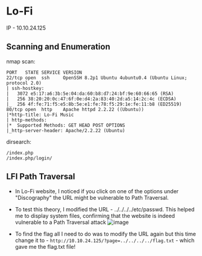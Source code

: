 # Lo-Fi

IP - 10.10.24.125

## Scanning and Enumeration
nmap scan:
```
PORT   STATE SERVICE VERSION
22/tcp open  ssh     OpenSSH 8.2p1 Ubuntu 4ubuntu0.4 (Ubuntu Linux; protocol 2.0)
| ssh-hostkey:
|   3072 e5:17:a6:3b:5e:04:da:60:b8:d7:24:bf:9e:60:66:65 (RSA)
|   256 38:20:20:0c:47:6f:0e:d4:2a:83:40:2d:a5:14:2c:4c (ECDSA)
|_  256 4f:fe:71:f5:e5:8b:5e:e1:fe:78:f5:29:1e:fe:11:b8 (ED25519)
80/tcp open  http    Apache httpd 2.2.22 ((Ubuntu))
|*http-title: Lo-Fi Music
| http-methods:
|*  Supported Methods: GET HEAD POST OPTIONS
|_http-server-header: Apache/2.2.22 (Ubuntu)
```

dirsearch:
```
/index.php
/index.php/login/
```

## LFI Path Traversal 
- In Lo-Fi website, I noticed if you click on one of the options under "Discography" the URL might be vulnerable to Path Traversal.
- To test this theory, I modified the URL - ../../../../etc/passwd. This helped me to display system files, confirming that the website is indeed vulnerable to a Path Traversal attack
![image](https://github.com/user-attachments/assets/ce12ca18-0f73-4bec-b2cf-e37a2f75bc44)


- To find the flag all I need to do was to modify the URL again but this time change it to - ``` http://10.10.24.125/?page=../../../../flag.txt ``` - which gave me the flag.txt file!
